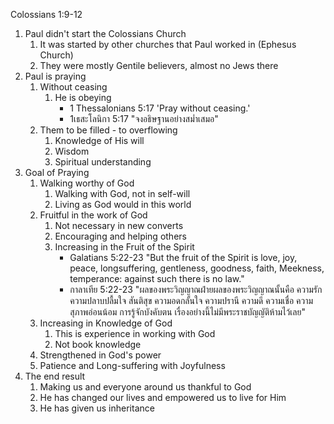 Colossians 1:9-12

1. Paul didn't start the Colossians Church
    1. It was started by other churches that Paul worked in (Ephesus Church)
    2. They were mostly Gentile believers, almost no Jews there
2. Paul is praying
    1. Without ceasing
        1. He is obeying 
            - 1 Thessalonians 5:17 'Pray without ceasing.'
            - 1เธสะโลนิกา 5:17 "จงอธิษฐานอย่างสม่ำเสมอ"
    2. Them to be filled - to overflowing
        1. Knowledge of His will
        2. Wisdom
        3. Spiritual understanding
3. Goal of Praying
    1. Walking worthy of God
        1. Walking with God, not in self-will
        2. Living as God would in this world
    2. Fruitful in the work of God
        1. Not necessary in new converts
        2. Encouraging and helping others
        3. Increasing in the Fruit of the Spirit
            - Galatians 5:22-23 "But the fruit of the Spirit is love, joy, peace, longsuffering, gentleness, goodness, faith, Meekness, temperance: against such there is no law."
            - กาลาเทีย 5:22-23 "ผลของพระวิญญาณฝ่ายผลของพระวิญญาณนั้นคือ ความรัก ความปลาบปลื้มใจ สันติสุข ความอดกลั้นใจ ความปรานี ความดี ความเชื่อ ความสุภาพอ่อนน้อม การรู้จักบังคับตน เรื่องอย่างนี้ไม่มีพระราชบัญญัติห้ามไว้เลย"
    3. Increasing in Knowledge of God
        1. This is experience in working with God
        2. Not book knowledge
    4. Strengthened in God's power
    5. Patience and Long-suffering with Joyfulness
4. The end result
    1. Making us and everyone around us thankful to God
    2. He has changed our lives and empowered us to live for Him
    3. He has given us inheritance
